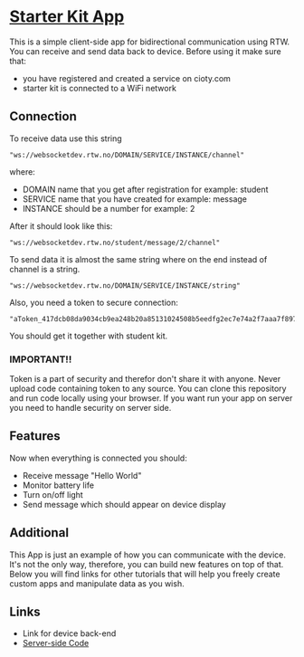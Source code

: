 # [Starter Kit App](https://nornir-academy.github.io/starter-kit-app/)
This is a simple client-side app for bidirectional communication using RTW. You
can receive and send data back to device. Before using it make sure that:
- you have registered and created a service on cioty.com
- starter kit is connected to a WiFi network

## Connection
To receive data use this string
```
"ws://websocketdev.rtw.no/DOMAIN/SERVICE/INSTANCE/channel"
```
where:
- DOMAIN name that you get after registration for example: student
- SERVICE name that you have created for example: message
- INSTANCE should be a number for example: 2

After it should look like this:
```
"ws://websocketdev.rtw.no/student/message/2/channel"
```

To send data it is almost the same string where on the end instead of channel
is a string.
```
"ws://websocketdev.rtw.no/DOMAIN/SERVICE/INSTANCE/string"
```

Also, you need a token to secure connection:
```
"aToken_417dcb08da9034cb9ea248b20a85131024508b5eedfg2ec7e74a2f7aaa7f8977"
```
You should get it together with student kit.

### IMPORTANT!!
Token is a part of security and therefor don't share it with anyone. Never
upload code containing token to any source. You can clone this repository and
run code locally using your browser. If you want run your app on server you need
to handle security on server side.

## Features
Now when everything is connected you should:
- Receive message "Hello World"
- Monitor battery life
- Turn on/off light
- Send message which should appear on device display

## Additional
This App is just an example of how you can communicate with the device. It's
not the only way, therefore, you can build new features on top of that. Below you
will find links for other tutorials that will help you freely create custom apps
and manipulate data as you wish.

## Links
- Link for device back-end
- [Server-side Code](https://github.com/Nornir-academy/starter-kit-server)
